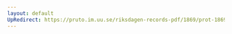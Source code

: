 ```yaml
---
layout: default
UpRedirect: https://pruto.im.uu.se/riksdagen-records-pdf/1869/prot-1869--fk--417/prot-1869--fk--417_054.pdf
---
```


